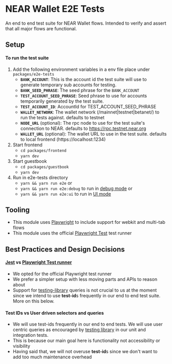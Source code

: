 # NEAR Wallet E2E Tests

An end to end test suite for NEAR Wallet flows. Intended to verify and assert that all major flows are functional.

Setup
---

#### To run the test suite
1. Add the following environment variables in a env file place under `packages/e2e-tests`
    * **`BANK_ACCOUNT`**: This is the account id the test suite will use to generate temporary sub accounts for testing.
    * **`BANK_SEED_PHRASE`**: The seed phrase for the `BANK_ACCOUNT`
    * **`TEST_ACCOUNT_SEED_PHRASE`**: Seed phrase to use for accounts temporarily generated by the test suite. 
    * **`TEST_ACCOUNT_ID`**: AccountId for TEST_ACCOUNT_SEED_PHRASE
    * **`WALLET_NETWORK`**: The wallet network (/mainnet|testnet|betanet/) to run the tests against. defaults to testnet
    * **`NODE_URL`** (optional): The rpc node to use for the test suite's connection to NEAR. defaults to https://rpc.testnet.near.org
    * **`WALLET_URL`** (optional): The wallet URL to use in the test suite. defaults to local frontend (https://localhost:1234)
2. Start frontend
    * `cd packages/frontend`
    * `yarn dev`
3. Start guestbook
    * `cd packages/guestbook`
    * `yarn dev`
4. Run in e2e-tests directory
    * `yarn && yarn run e2e` or 
    * `yarn && yarn run e2e:debug` to run in [debug mode](https://playwright.dev/docs/debug#run-in-debug-mode) or
    * `yarn && yarn run e2e:ui` to run in [UI mode](https://playwright.dev/docs/test-ui-mode)

Tooling
---
* This module uses [Playwright](https://playwright.dev/) to include support for webkit and multi-tab flows
* This module uses the official [Playwright Test](https://www.npmjs.com/package/@playwright/test) test runner

Best Practices and Design Decisions
---
#### [Jest](https://github.com/playwright-community/jest-playwright) vs [Playwright Test runner](https://www.npmjs.com/package/@playwright/test)
*    We opted for the official Playwright test runner
*    We prefer a simpler setup with less moving parts and APIs to reason about
*    Support for [testing-library](https://github.com/hoverinc/playwright-testing-library) queries is not crucial to us at the moment since we intend to use **test-id**s frequently in our end to end test suite. More on this below.

#### Test IDs vs User driven selectors and queries
* We will use test-ids frequently in our end to end tests. We will use user centric queries as encouraged by [testing library](https://testing-library.com/) in our unit and integration tests.
* This is because our main goal here is functionality not accessibility or visibility
* Having said that, we will not overuse **test-id**s since we don't want to add too much maintenance overhead
